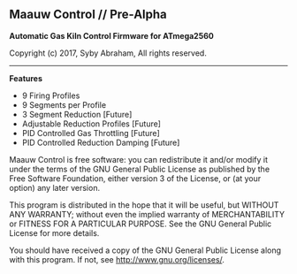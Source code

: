 **Maauw Control // Pre-Alpha**
-----------------
**Automatic Gas Kiln Control Firmware for ATmega2560**


Copyright (c) 2017, Syby Abraham, All rights reserved.


----------


**Features**

 - 9 Firing Profiles
 - 9 Segments per Profile
 - 3 Segment Reduction [Future]
 - Adjustable Reduction Profiles [Future]
 - PID Controlled Gas Throttling [Future]
 - PID Controlled Reduction Damping [Future]


Maauw Control is free software: you can redistribute it and/or modify
it under the terms of the GNU General Public License as published by
the Free Software Foundation, either version 3 of the License, or
(at your option) any later version.

This program is distributed in the hope that it will be useful,
but WITHOUT ANY WARRANTY; without even the implied warranty of
MERCHANTABILITY or FITNESS FOR A PARTICULAR PURPOSE.  See the
GNU General Public License for more details.

You should have received a copy of the GNU General Public License
along with this program.  If not, see <http://www.gnu.org/licenses/>.
